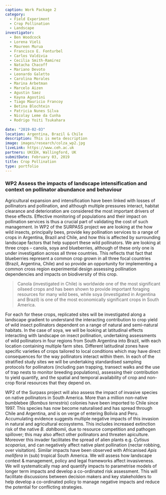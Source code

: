```yaml
---
caption: Work Package 2
category:
  - Field Experiment
  - Crop Pollination
  - Landscape
investigator:
  - Ben Woodcock
  - Lorena Vieli
  - Maureen Murua
  - Francisco E. Fonturbel
  - Carlos Valdivia
  - Cecilia Smith-Ramirez
  - Natacha Chacoff
  - Mariano Devoto
  - Leonardo Galetto
  - Carolina Morales
  - Marina Arbetman
  - Marcelo Aizen
  - Agustin Saez
  - Kayna Agostini
  - Tiago Mauricio Francoy
  - Betina Blochtein
  - Patricia Nunes Silva
  - Nicolay Leme da Cunha
  - Rodrigo Yoiti Tsukahara
  
date: "2019-02-03"
location: Argentina, Brazil & Chile
description: This is meta description
image: images/research/colza_wp2.jpg
liveLink: https://www.ceh.ac.uk
partners: UKCEH, Wallingford, UK
submitDate: February 03, 2019
title: Crop Pollination
type: portfolio
---
```

### WP2 Assess the impacts of landscape intensification and context on pollinator abundance and behaviour

Agricultural expansion and intensification have been linked with losses of pollinators and pollination, and although multiple pressures interact, habitat clearance and deterioration are considered the most important drivers of these effects. Effective monitoring of populations and their impact on pollination services is thus a crucial part of validating the cost of such management. In WP2 of the SURPASS project we are looking at the how wild insects, principally bees, provide key pollination services to a range of crops in Argentina, Brazil and Chile, and how this is affected by surrounding landscape factors that help support these wild pollinators.  We are looking at three crops – canola, soya and blueberries, although of these only one is under investigation across all three countries.  This reflects that fact that blueberries represent a common crop grown in all three focal countries (Brazil, Argentina, Chile) and so provide an opportunity for implementing a common cross region experimental design assessing pollination dependencies and impacts on biodiversity of this crop.

> Canola (investigated in Chile) is worldwide one of the most significant oilseed crops and has been shown to provide important foraging resources for many wild bees, while soya (investigated in Argentina and Brazil) is one of the most economically significant crops in South America.

For each for these crops, replicated sites will be investigated along a landscape gradient to understand the interacting contribution to crop yield of wild insect pollinators dependent on a range of natural and semi-natural habitats.  In the case of soya, we will be looking at latitudinal effects interacting with landscape on insect pollination, undertaking assessments of wild pollinators in four regions from South Argentina into Brazil, with each location containing multiple farm sites.   Different latitudinal zones have specific varieties of crops tailored to local conditions which may have direct consequences for the way pollinators interact within them.  In each of the stratified study sites we will be undertaking standardised sampling protocols for pollinators (including pan trapping, transect walks and the use of trap nests to monitor breeding populations), assessing their contribution to yield quantify, and the spatial and temporal availability of crop and non-crop floral resources that they depend on. 

WP2 of the Surpass project will also assess the impact of invasive species on native pollinators in South America.   More than a million non-native bumblebee (*Bombus terrestris*) colonies have been imported to Chile since 1997.  This species has now become naturalised and has spread through Chile and Argentina, and is on verge of entering Bolivia and Peru. Accumulating evidence suggests multiple negative impacts of this invasion in natural and agricultural ecosystems. This includes increased extinction risk of the native *B. dahlbomii*, due to resource competition and pathogen spillover; this may also affect other pollinators and threaten apiculture. Moreover this invader facilitates the spread of alien plants e.g. *Cytisus scoparius*, and can negatively affect native plant pollination (nectar robbing, over visitation). Similar impacts have been observed with Africanised *Apis mellifera* in (sub) tropical South America. We will assess how landscape context & management, policy and legal frameworks affect invasiveness. We will systematically map and quantify impacts to parametrise models of longer term impacts and develop a co-ordinated risk assessment. This will facilitate discussions between decision makers and key stakeholders to help develop a co-ordinated policy to manage negative impacts and reduce the potential for conflicting strategies.